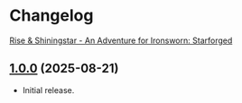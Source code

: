 # Changelog

[Rise & Shiningstar - An Adventure for Ironsworn: Starforged](https://foundryvtt.com/packages/rise-and-shining-star)

## [1.0.0](https://github.com/jendave/rise-and-shiningstar/main/commits/main) (2025-08-21)

* Initial release.
